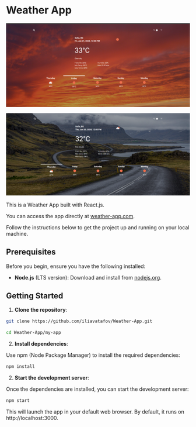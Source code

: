 # Weather App

![Weather App](https://github.com/iliavatafov/Weather-App/blob/main/src/assets/images/weather-app-image.png)

![Weather App](https://github.com/iliavatafov/Weather-App/blob/main/src/assets/images/weather-app-image-1.png)

This is a Weather App built with React.js.

You can access the app directly at [weather-app.com](https://66742135235f9b500ea5c3a2--genuine-lokum-1aab53.netlify.app/).

Follow the instructions below to get the project up and running on your local machine.

## Prerequisites

Before you begin, ensure you have the following installed:

- **Node.js** (LTS version): Download and install from [nodejs.org](https://nodejs.org/).

## Getting Started

1. **Clone the repository**:

```bash
git clone https://github.com/iliavatafov/Weather-App.git
```

```bash
cd Weather-App/my-app
```

2. **Install dependencies**:

Use npm (Node Package Manager) to install the required dependencies:

```bash
npm install
```

2. **Start the development server**:

Once the dependencies are installed, you can start the development server:

```bash
npm start
```

This will launch the app in your default web browser. By default, it runs on http://localhost:3000.
